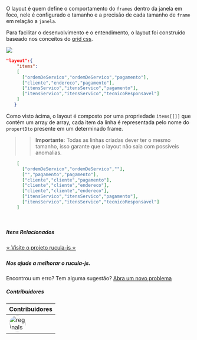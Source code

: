 O layout é quem define o comportamento do `frames` dentro da janela em foco, nele é configurado o tamanho e a precisão de cada tamanho de `frame` em relação a `janela`.

Para facilitar o desenvolvimento e o entendimento, o layout foi construido baseado nos conceitos do [grid css](https://developer.mozilla.org/pt-BR/docs/Web/CSS/CSS_grid_layout/Basic_concepts_of_grid_layout).

![](https://www.w3schools.com/css/grid_lines.png)

```json
"layout":{
    "items":
    [
      ["ordemDeServico","ordemDeServico","pagamento"],
      ["cliente","endereco","pagamento"],
      ["itensServico","itensServico","pagamento"],
      ["itensServico","itensServico","tecnicoResponsavel"]
    ]
   }
```

Como visto àcima, o layout é composto por uma propriedade `ìtems[[]]` que contém um array de array, cada item da linha é representada pelo nome do `propertDto` presente em um determinado frame.

>> **Importante:** Todas as linhas criadas dever ter o mesmo tamanho, isso garante que o layout não saia com possíveis anomalias.

```json
    [
      ["ordemDeServico","ordemDeServico",""],
      ["","pagamento","pagamento"],
      ["cliente","cliente","pagamento"],
      ["cliente","cliente","endereco"],
      ["cliente","cliente","endereco"],
      ["itensServico","itensServico","pagamento"],
      ["itensServico","itensServico","tecnicoResponsavel"]
    ]
```
<br>

##### Itens Relacionados

<a href="https://github.com/rucula-js/rucula-js">⭐ Visite o projeto rucula-js ⭐</a>

<div class="rucula-info">
    <h5>Nos ajude a melhorar o rucula-js.</h5>
    Encontrou um erro? Tem alguma sugestão?  <a href="https://github.com/rucula-js/rucula-js/issues">Abra um novo problema</a><br>    
</div>

##### Contribuidores

|Contribuidores|
|-|
|<a href="https://github.com/reginaldo-marinho"><img width="45px" height="45px" style="border-radius:30px" alt="reginalso-marinho" title="TheLarkInn" src="https://avatars.githubusercontent.com/u/60780631?v=4"></a>|
